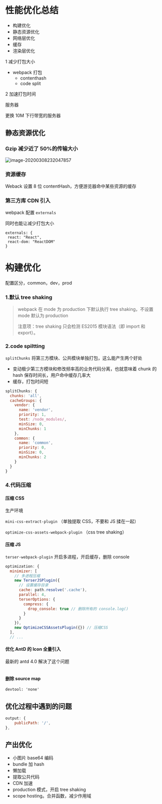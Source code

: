 # 性能优化总结

- 构建优化
- 静态资源优化
- 网络层优化
- 缓存
- 渲染层优化

1 减少打包大小

- webpack 打包
  - contenthash
  - code split

2 加速打包时间

服务器

更换 10M 下行带宽的服务器

## 静态资源优化

### Gzip 减少近了 50%的传输大小

![image-20200308232047857](http://qn-noter.yunxi.site/imagehost/30075.png-style1)

### 资源缓存

Weback 设置 8 位 contentHash，方便游览器命中某些资源的缓存

### 第三方库 CDN 引入

webpack 配置 `externals`

同时也能让减少打包大小

```
externals: {
 react: "React",
 react-dom: "ReactDOM"
}
```

# 构建优化

配置区分，common，dev，prod

### 1.默认 tree shaking

> webpack 在 mode 为 production 下默认执行 tree shaking，不设置 mode 默认为 production
>
> 注意项：tree shaking 只会检测 ES2015 模块语法（即 import 和 export）。

### 2.code spiltting

`splitChunks` 将第三方模块、公共模块单独打包，这么能产生两个好处

- 变动极少第三方模块和修改频率高的业务代码分离，也就意味着 chunk 的 hash 保存时间长，用户命中缓存几率大
- 缓存，打包时间短

```javascript
splitChunks: {
  chunks: 'all',
  cacheGroups: {
    vendor: {
      name: 'vendor',
      priority: 1,
      test: /node_modules/,
      minSize: 0,
      minChunks: 1
    },
    common: {
      name: 'common',
      priority: 0,
      minSize: 0,
      minChunks: 2
    }
  }
}
```

### 4.代码压缩

#### 压缩 CSS

生产环境

`mini-css-extract-plugin` （单独提取 CSS，不要和 JS 揉在一起）

`optimize-css-assets-webpack-plugin` （css tree shaking）

#### 压缩 JS

`terser-webpack-plugin` 开启多进程，开启缓存，删除 console

```javascript
optimization: {
  minimizer: [
    // 多进程压缩
    new TerserJSPlugin({
      // 设置缓存目录
      cache: path.resolve('.cache'),
      parallel: 4,
      terserOptions: {
        compress: {
          drop_console: true // 删除所有的 console.log()
        }
      }
    }),
    new OptimizeCSSAssetsPlugin({})	// 压缩CSS
  ],
  // ...
```

#### 优化 AntD 的 Icon 全量引入

最新的 antd 4.0 解决了这个问题

```

```

#### 删除 source map

```
devtool: 'none'
```

## 优化过程中遇到的问题

```javascript
output: {
	publicPath: '/',
},
```

## 产出优化

- 小图片 base64 编码
- bundle 加 hash
- 懒加载
- 提取公共代码
- CDN 加速
- production 模式，开启 tree shaking
- scope hosting。合并函数，减少作用域
